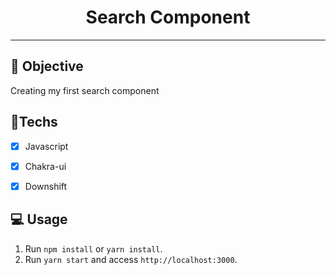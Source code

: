 <h1 align="center">
    Search Component
</h1>

<hr>

## 🎯 Objective

Creating my first search component

## 🚀Techs

- [x] Javascript
- [x] Chakra-ui
- [x] Downshift


## 💻 Usage

1. Run `npm install` or `yarn install`.<br />
2. Run `yarn start` and access `http://localhost:3000`.<br />

